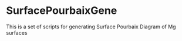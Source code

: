 # SurfacePourbaixGene
This is a set of scripts for generating Surface Pourbaix Diagram of Mg surfaces
